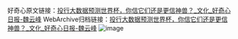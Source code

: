 好奇心原文链接：[投行大数据预测世界杯，你信它们还是更信神兽？_文化_好奇心日报-魏云峰](https://www.qdaily.com/articles/1133.html)
WebArchive归档链接：[投行大数据预测世界杯，你信它们还是更信神兽？_文化_好奇心日报-魏云峰](http://web.archive.org/web/20190623145646/https://www.qdaily.com/articles/1133.html)
![image](http://ww3.sinaimg.cn/large/007d5XDply1g3v4afj56pj30u044ikjl)
